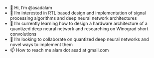 - 👋 Hi, I’m @asadalam
- 👀 I’m interested in RTL based design and implementation of signal processing algorithms and deep neural network architectures
- 🌱 I’m currently learning how to design a hardware architecture of a quantized deep neural network and researching on Winograd short convolutions
- 💞️ I’m looking to collaborate on quantized deep neural networks and novel ways to implement them
- 📫 How to reach me alam dot asad at gmail.com

<!---
asadalam/asadalam is a ✨ special ✨ repository because its `README.md` (this file) appears on your GitHub profile.
You can click the Preview link to take a look at your changes.
--->

